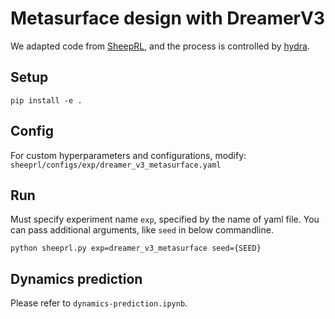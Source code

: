 # Metasurface design with DreamerV3

We adapted code from [SheepRL](https://github.com/Eclectic-Sheep/sheeprl), and the process is controlled by [hydra](https://hydra.cc/docs/intro/).



## Setup
```
pip install -e .
```

## Config
For custom hyperparameters and configurations, modify:
`sheeprl/configs/exp/dreamer_v3_metasurface.yaml`


## Run
Must specify experiment name `exp`, specified by the name of yaml file.
You can pass additional arguments, like `seed` in below commandline.
```
python sheeprl.py exp=dreamer_v3_metasurface seed={SEED}
```

## Dynamics prediction
Please refer to `dynamics-prediction.ipynb`.